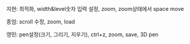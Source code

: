 
지현: 최적화, width&level숫자 입력 설정, zoom, zoom상태에서 space move

종엄: scroll 수정, zoom, load

영민: pen설정(크기, 그리기, 지우기), ctrl+z, zoom, save, 3D pen
